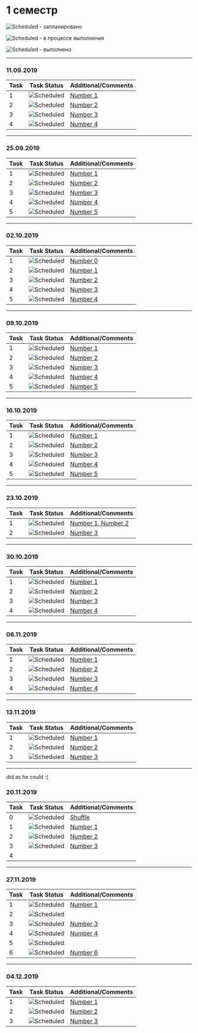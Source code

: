 # 1 семестр


![Scheduled](https://github.com/AnzhelikaKravchuk/.NET-Training.-Spring-2019/blob/master/Pictures/icons-target.png) - запланировано

![Scheduled](https://github.com/AnzhelikaKravchuk/.NET-Training.-Spring-2019/blob/master/Pictures/icons-inprogress.png) - в процессе выполнения

![Scheduled](https://github.com/AnzhelikaKravchuk/.NET-Training.-Spring-2019/blob/master/Pictures/icons-ok.png) - выполнено

---

### 11.09.2019 
| Task | Task Status | Additional/Comments |
| -------- | -------- | --------|  
| 1 | ![Scheduled](https://github.com/AnzhelikaKravchuk/.NET-Training.-Spring-2019/blob/master/Pictures/icons-ok.png)|[Number 1](https://github.com/abbsgng/PMShulzhykDzmitri/blob/master/1course1semester/11.09.19/Source.cpp)
| 2 | ![Scheduled](https://github.com/AnzhelikaKravchuk/.NET-Training.-Spring-2019/blob/master/Pictures/icons-ok.png)|[Number 2](https://github.com/abbsgng/PMShulzhykDzmitri/blob/master/1course1semester/11.09.19/Source%20(2).cpp)
| 3 | ![Scheduled](https://github.com/AnzhelikaKravchuk/.NET-Training.-Spring-2019/blob/master/Pictures/icons-ok.png)|[Number 3](https://github.com/abbsgng/PMShulzhykDzmitri/blob/master/1course1semester/11.09.19/Source%20(3).cpp)
| 4 | ![Scheduled](https://github.com/AnzhelikaKravchuk/.NET-Training.-Spring-2019/blob/master/Pictures/icons-ok.png)|[Number 4](https://github.com/abbsgng/PMShulzhykDzmitri/blob/master/1course1semester/11.09.19/Source%20(4).cpp)

---

### 25.09.2019 
| Task | Task Status | Additional/Comments |
| -------- | -------- | --------|  
| 1 | ![Scheduled](https://github.com/AnzhelikaKravchuk/.NET-Training.-Spring-2019/blob/master/Pictures/icons-ok.png)|[Number 1](https://github.com/abbsgng/PMShulzhykDzmitri/blob/master/1course1semester/25.09.19/Source.cpp)
| 2 | ![Scheduled](https://github.com/AnzhelikaKravchuk/.NET-Training.-Spring-2019/blob/master/Pictures/icons-ok.png)|[Number 2](https://github.com/abbsgng/PMShulzhykDzmitri/blob/master/1course1semester/25.09.19/Source(1).cpp)
| 3 | ![Scheduled](https://github.com/AnzhelikaKravchuk/.NET-Training.-Spring-2019/blob/master/Pictures/icons-ok.png)|[Number 3](https://github.com/abbsgng/PMShulzhykDzmitri/blob/master/1course1semester/25.09.19/Source(3).cpp)
| 4 | ![Scheduled](https://github.com/AnzhelikaKravchuk/.NET-Training.-Spring-2019/blob/master/Pictures/icons-ok.png)|[Number 4](https://github.com/abbsgng/PMShulzhykDzmitri/blob/master/1course1semester/25.09.19/Source(4).cpp)
| 5 | ![Scheduled](https://github.com/AnzhelikaKravchuk/.NET-Training.-Spring-2019/blob/master/Pictures/icons-ok.png)|[Number 5](https://github.com/abbsgng/PMShulzhykDzmitri/blob/master/1course1semester/25.09.19/Source(2).cpp)

---

### 02.10.2019 
| Task | Task Status | Additional/Comments |
| -------- | -------- | --------|  
| 1 | ![Scheduled](https://github.com/AnzhelikaKravchuk/.NET-Training.-Spring-2019/blob/master/Pictures/icons-ok.png)|[Number 0](https://github.com/abbsgng/PMShulzhykDzmitri/blob/master/1course1semester/02.10.19/Source(0).cpp)
| 2 | ![Scheduled](https://github.com/AnzhelikaKravchuk/.NET-Training.-Spring-2019/blob/master/Pictures/icons-ok.png)|[Number 1](https://github.com/abbsgng/PMShulzhykDzmitri/blob/master/1course1semester/02.10.19/Source.cpp)
| 3 | ![Scheduled](https://github.com/AnzhelikaKravchuk/.NET-Training.-Spring-2019/blob/master/Pictures/icons-ok.png)|[Number 2](https://github.com/abbsgng/PMShulzhykDzmitri/blob/master/1course1semester/02.10.19/Source(1).cpp)
| 4 | ![Scheduled](https://github.com/AnzhelikaKravchuk/.NET-Training.-Spring-2019/blob/master/Pictures/icons-ok.png)|[Number 3](https://github.com/abbsgng/PMShulzhykDzmitri/blob/master/1course1semester/02.10.19/Source(3).cpp)
| 5 | ![Scheduled](https://github.com/AnzhelikaKravchuk/.NET-Training.-Spring-2019/blob/master/Pictures/icons-ok.png)|[Number 4](https://github.com/abbsgng/PMShulzhykDzmitri/blob/master/1course1semester/02.10.19/Source(2).cpp)

---

### 09.10.2019 
| Task | Task Status | Additional/Comments |
| -------- | -------- | --------|  
| 1 | ![Scheduled](https://github.com/AnzhelikaKravchuk/.NET-Training.-Spring-2019/blob/master/Pictures/icons-ok.png)|[Number 1](https://github.com/abbsgng/PMShulzhykDzmitri/blob/master/1course1semester/09.10.19/N1.cpp)
| 2 | ![Scheduled](https://github.com/AnzhelikaKravchuk/.NET-Training.-Spring-2019/blob/master/Pictures/icons-ok.png)|[Number 2](https://github.com/abbsgng/PMShulzhykDzmitri/blob/master/1course1semester/09.10.19/N2.cpp)
| 3 | ![Scheduled](https://github.com/AnzhelikaKravchuk/.NET-Training.-Spring-2019/blob/master/Pictures/icons-ok.png)|[Number 3](https://github.com/abbsgng/PMShulzhykDzmitri/blob/master/1course1semester/16.10.19/N3.cpp)
| 4 | ![Scheduled](https://github.com/AnzhelikaKravchuk/.NET-Training.-Spring-2019/blob/master/Pictures/icons-ok.png)|[Number 4](https://github.com/abbsgng/PMShulzhykDzmitri/blob/master/1course1semester/09.10.19/N4.cpp)
| 5 | ![Scheduled](https://github.com/AnzhelikaKravchuk/.NET-Training.-Spring-2019/blob/master/Pictures/icons-ok.png)|[Number 5](https://github.com/abbsgng/PMShulzhykDzmitri/blob/master/1course1semester/09.10.19/N5.cpp)
---

### 16.10.2019 
| Task | Task Status | Additional/Comments |
| -------- | -------- | --------|  
| 1 | ![Scheduled](https://github.com/AnzhelikaKravchuk/.NET-Training.-Spring-2019/blob/master/Pictures/icons-ok.png)|[Number 1](https://github.com/abbsgng/PMShulzhykDzmitri/blob/master/1course1semester/16.10.19/N1.cpp)
| 2 | ![Scheduled](https://github.com/AnzhelikaKravchuk/.NET-Training.-Spring-2019/blob/master/Pictures/icons-ok.png)|[Number 2](https://github.com/abbsgng/PMShulzhykDzmitri/blob/master/1course1semester/16.10.19/N2.cpp)
| 3 | ![Scheduled](https://github.com/AnzhelikaKravchuk/.NET-Training.-Spring-2019/blob/master/Pictures/icons-ok.png)|[Number 3](https://github.com/abbsgng/PMShulzhykDzmitri/blob/master/1course1semester/16.10.19/N3.cpp)
| 4 | ![Scheduled](https://github.com/AnzhelikaKravchuk/.NET-Training.-Spring-2019/blob/master/Pictures/icons-ok.png)|[Number 4](https://github.com/abbsgng/PMShulzhykDzmitri/blob/master/1course1semester/16.10.19/N4.cpp)
| 5 | ![Scheduled](https://github.com/AnzhelikaKravchuk/.NET-Training.-Spring-2019/blob/master/Pictures/icons-ok.png)|[Number 5](https://github.com/abbsgng/PMShulzhykDzmitri/blob/master/1course1semester/16.10.19/N5.cpp)

---

### 23.10.2019 
| Task | Task Status | Additional/Comments |
| -------- | -------- | --------|  
| 1 | ![Scheduled](https://github.com/AnzhelikaKravchuk/.NET-Training.-Spring-2019/blob/master/Pictures/icons-ok.png)|[Number 1, Number 2](https://github.com/abbsgng/PMShulzhykDzmitri/blob/master/1course1semester/23.10.19/N1%2C%20N2.cpp)
| 2 | ![Scheduled](https://github.com/AnzhelikaKravchuk/.NET-Training.-Spring-2019/blob/master/Pictures/icons-ok.png)|[Number 3](https://github.com/abbsgng/PMShulzhykDzmitri/blob/master/1course1semester/23.10.19/N3.cpp)

---

### 30.10.2019 
| Task | Task Status | Additional/Comments |
| -------- | -------- | --------|  
| 1 | ![Scheduled](https://github.com/AnzhelikaKravchuk/.NET-Training.-Spring-2019/blob/master/Pictures/icons-ok.png)|[Number 1](https://github.com/abbsgng/PMShulzhykDzmitri/blob/master/1course1semester/30.10.19/N1.cpp)
| 2 | ![Scheduled](https://github.com/AnzhelikaKravchuk/.NET-Training.-Spring-2019/blob/master/Pictures/icons-ok.png)|[Number 2](https://github.com/abbsgng/PMShulzhykDzmitri/blob/master/1course1semester/30.10.19/N2.cpp)
| 3 | ![Scheduled](https://github.com/AnzhelikaKravchuk/.NET-Training.-Spring-2019/blob/master/Pictures/icons-ok.png)|[Number 3](https://github.com/abbsgng/PMShulzhykDzmitri/blob/master/1course1semester/30.10.19/N3.cpp)
| 4 | ![Scheduled](https://github.com/AnzhelikaKravchuk/.NET-Training.-Spring-2019/blob/master/Pictures/icons-ok.png)|[Number 4](https://github.com/abbsgng/PMShulzhykDzmitri/blob/master/1course1semester/30.10.19/N4.cpp)

---

### 06.11.2019 
| Task | Task Status | Additional/Comments |
| -------- | -------- | --------|  
| 1 | ![Scheduled](https://github.com/AnzhelikaKravchuk/.NET-Training.-Spring-2019/blob/master/Pictures/icons-ok.png)|[Number 1](https://github.com/abbsgng/PMShulzhykDzmitri/blob/master/1course1semester/06.11.19/N1.cpp)
| 2 | ![Scheduled](https://github.com/AnzhelikaKravchuk/.NET-Training.-Spring-2019/blob/master/Pictures/icons-ok.png)|[Number 2](https://github.com/abbsgng/PMShulzhykDzmitri/blob/master/1course1semester/06.11.19/N2.cpp)
| 3 | ![Scheduled](https://github.com/AnzhelikaKravchuk/.NET-Training.-Spring-2019/blob/master/Pictures/icons-ok.png)|[Number 3](https://github.com/abbsgng/PMShulzhykDzmitri/blob/master/1course1semester/06.11.19/N3.cpp)
| 4 | ![Scheduled](https://github.com/AnzhelikaKravchuk/.NET-Training.-Spring-2019/blob/master/Pictures/icons-ok.png)|[Number 4](https://github.com/abbsgng/PMShulzhykDzmitri/blob/master/1course1semester/06.11.19/N4.cpp)

---

### 13.11.2019 
| Task | Task Status | Additional/Comments |
| -------- | -------- | --------|  
| 1 | ![Scheduled](https://github.com/AnzhelikaKravchuk/.NET-Training.-Spring-2019/blob/master/Pictures/icons-ok.png)|[Number 1](https://github.com/abbsgng/PMShulzhykDzmitri/blob/master/1course1semester/13.11.19/BubbleSort.cpp)
| 2 | ![Scheduled](https://github.com/AnzhelikaKravchuk/.NET-Training.-Spring-2019/blob/master/Pictures/icons-ok.png)|[Number 2](https://github.com/abbsgng/PMShulzhykDzmitri/blob/master/1course1semester/13.11.19/SelectionSort.cpp)
| 3 | ![Scheduled](https://github.com/AnzhelikaKravchuk/.NET-Training.-Spring-2019/blob/master/Pictures/icons-ok.png)|[Number 3](https://github.com/abbsgng/PMShulzhykDzmitri/blob/master/1course1semester/13.11.19/InsertionSort.cpp)

---
did as he could :(
### 20.11.2019 
| Task | Task Status | Additional/Comments |
| -------- | -------- | --------|  
| 0 | ![Scheduled](https://github.com/AnzhelikaKravchuk/.NET-Training.-Spring-2019/blob/master/Pictures/icons-ok.png)|[Shuffle](https://github.com/abbsgng/PMShulzhykDzmitri/blob/master/1course1semester/Headers/shuffleArray.h)
| 1 | ![Scheduled](https://github.com/AnzhelikaKravchuk/.NET-Training.-Spring-2019/blob/master/Pictures/icons-ok.png)|[Number 1](https://github.com/abbsgng/PMShulzhykDzmitri/blob/master/1course1semester/20.11.19/N1.cpp)
| 2 | ![Scheduled](https://github.com/AnzhelikaKravchuk/.NET-Training.-Spring-2019/blob/master/Pictures/icons-ok.png)|[Number 2](https://github.com/abbsgng/PMShulzhykDzmitri/blob/master/1course1semester/20.11.19/N2.cpp)
| 3 | ![Scheduled](https://github.com/AnzhelikaKravchuk/.NET-Training.-Spring-2019/blob/master/Pictures/icons-ok.png)|[Number 3](https://github.com/abbsgng/PMShulzhykDzmitri/blob/master/1course1semester/27.11.19/N1.cpp)
| 4 ||[]()

---

### 27.11.2019 
| Task | Task Status | Additional/Comments |
| -------- | -------- | --------|  
| 1 | ![Scheduled](https://github.com/AnzhelikaKravchuk/.NET-Training.-Spring-2019/blob/master/Pictures/icons-ok.png)|[Number 1](https://github.com/abbsgng/PMShulzhykDzmitri/blob/master/1course1semester/27.11.19/N1.cpp)
| 2 | ![Scheduled](https://github.com/AnzhelikaKravchuk/.NET-Training.-Spring-2019/blob/master/Pictures/icons-target.png) |
| 3 | ![Scheduled](https://github.com/AnzhelikaKravchuk/.NET-Training.-Spring-2019/blob/master/Pictures/icons-ok.png)|[Number 3](https://github.com/abbsgng/PMShulzhykDzmitri/blob/master/1course1semester/27.11.19/N1.cpp)
| 4 | ![Scheduled](https://github.com/AnzhelikaKravchuk/.NET-Training.-Spring-2019/blob/master/Pictures/icons-ok.png)|[Number 4](https://github.com/abbsgng/PMShulzhykDzmitri/blob/master/1course1semester/27.11.19/N4.cpp)
| 5 | ![Scheduled](https://github.com/AnzhelikaKravchuk/.NET-Training.-Spring-2019/blob/master/Pictures/icons-target.png)|
| 6 | ![Scheduled](https://github.com/AnzhelikaKravchuk/.NET-Training.-Spring-2019/blob/master/Pictures/icons-ok.png)|[Number 6](https://github.com/abbsgng/PMShulzhykDzmitri/blob/master/1course1semester/27.11.19/N6.cpp)

---

### 04.12.2019 
| Task | Task Status | Additional/Comments |
| -------- | -------- | --------|  
| 1 | ![Scheduled](https://github.com/AnzhelikaKravchuk/.NET-Training.-Spring-2019/blob/master/Pictures/icons-ok.png)|[Number 1](https://github.com/abbsgng/PMShulzhykDzmitri/blob/master/1course1semester/04.12.19/N1.cpp)
| 2 | ![Scheduled](https://github.com/AnzhelikaKravchuk/.NET-Training.-Spring-2019/blob/master/Pictures/icons-ok.png)|[Number 2](https://github.com/abbsgng/PMShulzhykDzmitri/blob/master/1course1semester/04.12.19/N2.cpp)
| 3 | ![Scheduled](https://github.com/AnzhelikaKravchuk/.NET-Training.-Spring-2019/blob/master/Pictures/icons-ok.png)|[Number 3](https://github.com/abbsgng/PMShulzhykDzmitri/blob/master/1course1semester/04.12.19/N3.cpp)
